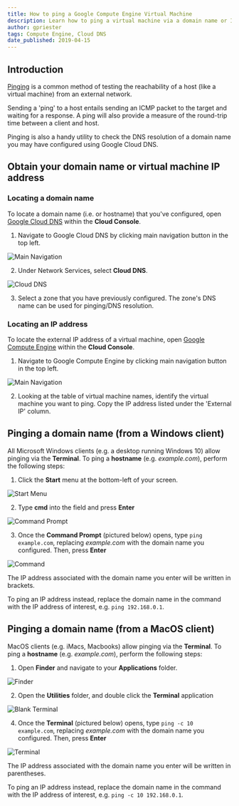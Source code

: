 ```yaml
---
title: How to ping a Google Compute Engine Virtual Machine
description: Learn how to ping a virtual machine via a domain name or IP address
author: gpriester
tags: Compute Engine, Cloud DNS
date_published: 2019-04-15
---
```


## Introduction

[Pinging](https://en.wikipedia.org/wiki/Ping_(networking_utility)) is a common method of testing the reachability of a host (like a virtual machine) from an external network.

Sending a 'ping' to a host entails sending an ICMP packet to the target and waiting for a response.  A ping will also provide a measure of the round-trip time between a client and host.

Pinging is also a handy utility to check the DNS resolution of a domain name you may have configured using Google Cloud DNS.

## Obtain your domain name or virtual machine IP address

### Locating a domain name

To locate a domain name (i.e. or hostname) that you've configured, open [Google Cloud DNS](https://console.cloud.google.com/net-services/dns/zones) within the **Cloud Console**.

1.  Navigate to Google Cloud DNS by clicking main navigation button in the top left.

![Main Navigation](https://storage.googleapis.com/gcp-community/tutorials/ping-a-google-compute-engine-virtual-machine/console_nav.png)

2.  Under Network Services, select **Cloud DNS**.

![Cloud DNS](https://storage.googleapis.com/gcp-community/tutorials/ping-a-google-compute-engine-virtual-machine/cloud_dns.png)

3.  Select a zone that you have previously configured.  The zone's DNS name can be used for pinging/DNS resolution.

### Locating an IP address

To locate the external IP address of a virtual machine, open [Google Compute Engine](https://console.cloud.google.com/compute/instances) within the **Cloud Console**.

1.  Navigate to Google Compute Engine by clicking main navigation button in the top left.

![Main Navigation](https://storage.googleapis.com/gcp-community/tutorials/ping-a-google-compute-engine-virtual-machine/console_nav.png)

2.  Looking at the table of virtual machine names, identify the virtual machine you want to ping.  Copy the IP address listed under the 'External IP' column.

## Pinging a domain name (from a Windows client)

All Microsoft Windows clients (e.g. a desktop running Windows 10) allow pinging via the **Terminal**.  To ping a **hostname** (e.g. *example.com*), perform the following steps:

1.  Click the **Start** menu at the bottom-left of your screen.

![Start Menu](https://storage.googleapis.com/gcp-community/tutorials/ping-a-google-compute-engine-virtual-machine/windows_start.png)

2.  Type **cmd** into the field and press **Enter**

![Command Prompt](https://storage.googleapis.com/gcp-community/tutorials/ping-a-google-compute-engine-virtual-machine/windows_prompt.png)

3.  Once the **Command Prompt** (pictured below) opens, type `ping example.com`, replacing *example.com* with the domain name you configured.  Then, press **Enter**

![Command](https://storage.googleapis.com/gcp-community/tutorials/ping-a-google-compute-engine-virtual-machine/windows_cmd.png)

The IP address associated with the domain name you enter will be written in brackets.

To ping an IP address instead, replace the domain name in the command with the IP address of interest, e.g. `ping 192.168.0.1`.

## Pinging a domain name (from a MacOS client)

MacOS clients (e.g. iMacs, Macbooks) allow pinging via the **Terminal**.  To ping a **hostname** (e.g. *example.com*), perform the following steps:

1.  Open **Finder** and navigate to your **Applications** folder.

![Finder](https://storage.googleapis.com/gcp-community/tutorials/ping-a-google-compute-engine-virtual-machine/mac_finder.png)

2.  Open the **Utilities** folder, and double click the **Terminal** application

![Blank Terminal](https://storage.googleapis.com/gcp-community/tutorials/ping-a-google-compute-engine-virtual-machine/mac_terminal_blank.png)

4.  Once the **Terminal** (pictured below) opens, type `ping -c 10 example.com`, replacing *example.com* with the domain name you configured.  Then, press **Enter**

![Terminal](https://storage.googleapis.com/gcp-community/tutorials/ping-a-google-compute-engine-virtual-machine/mac_terminal_example.png)

The IP address associated with the domain name you enter will be written in parentheses.

To ping an IP address instead, replace the domain name in the command with the IP address of interest, e.g. `ping -c 10 192.168.0.1`.
